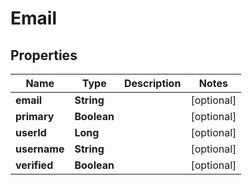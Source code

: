 
# Email

## Properties
Name | Type | Description | Notes
------------ | ------------- | ------------- | -------------
**email** | **String** |  |  [optional]
**primary** | **Boolean** |  |  [optional]
**userId** | **Long** |  |  [optional]
**username** | **String** |  |  [optional]
**verified** | **Boolean** |  |  [optional]



